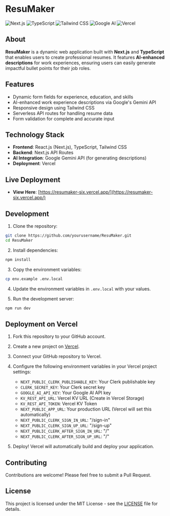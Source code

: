 # ResuMaker

![Next.js](https://img.shields.io/badge/Next.js-000000?logo=next.js&logoColor=white&style=for-the-badge)
![TypeScript](https://img.shields.io/badge/TypeScript-3178C6?logo=typescript&logoColor=white&style=for-the-badge)
![Tailwind CSS](https://img.shields.io/badge/TailwindCSS-06B6D4?logo=tailwindcss&logoColor=white&style=for-the-badge)
![Google AI](https://img.shields.io/badge/Google%20AI-4285F4?logo=google&logoColor=white&style=for-the-badge)
![Vercel](https://img.shields.io/badge/Vercel-000000?logo=vercel&logoColor=white&style=for-the-badge)

## About

**ResuMaker** is a dynamic web application built with **Next.js** and **TypeScript** that enables users to create professional resumes. It features **AI-enhanced descriptions** for work experiences, ensuring users can easily generate impactful bullet points for their job roles.

## Features

- Dynamic form fields for experience, education, and skills  
- AI-enhanced work experience descriptions via Google's Gemini API  
- Responsive design using Tailwind CSS  
- Serverless API routes for handling resume data  
- Form validation for complete and accurate input

## Technology Stack

- **Frontend**: React.js (Next.js), TypeScript, Tailwind CSS  
- **Backend**: Next.js API Routes  
- **AI Integration**: Google Gemini API (for generating descriptions)  
- **Deployment**: Vercel

## Live Deployment

- **View Here**: [https://resumaker-six.vercel.app/](https://resumaker-six.vercel.app/)

## Development

1. Clone the repository:
```bash
git clone https://github.com/yourusername/ResuMaker.git
cd ResuMaker
```

2. Install dependencies:
```bash
npm install
```

3. Copy the environment variables:
```bash
cp env.example .env.local
```

4. Update the environment variables in `.env.local` with your values.

5. Run the development server:
```bash
npm run dev
```

## Deployment on Vercel

1. Fork this repository to your GitHub account.

2. Create a new project on [Vercel](https://vercel.com).

3. Connect your GitHub repository to Vercel.

4. Configure the following environment variables in your Vercel project settings:
   - `NEXT_PUBLIC_CLERK_PUBLISHABLE_KEY`: Your Clerk publishable key
   - `CLERK_SECRET_KEY`: Your Clerk secret key
   - `GOOGLE_AI_API_KEY`: Your Google AI API key
   - `KV_REST_API_URL`: Vercel KV URL (Create in Vercel Storage)
   - `KV_REST_API_TOKEN`: Vercel KV Token
   - `NEXT_PUBLIC_APP_URL`: Your production URL (Vercel will set this automatically)
   - `NEXT_PUBLIC_CLERK_SIGN_IN_URL`: "/sign-in"
   - `NEXT_PUBLIC_CLERK_SIGN_UP_URL`: "/sign-up"
   - `NEXT_PUBLIC_CLERK_AFTER_SIGN_IN_URL`: "/"
   - `NEXT_PUBLIC_CLERK_AFTER_SIGN_UP_URL`: "/"

5. Deploy! Vercel will automatically build and deploy your application.

## Contributing

Contributions are welcome! Please feel free to submit a Pull Request.

## License

This project is licensed under the MIT License - see the [LICENSE](LICENSE) file for details.
